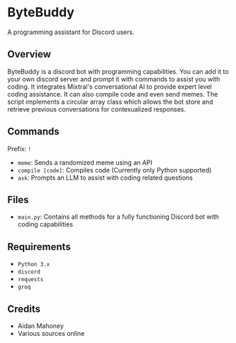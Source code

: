 # ByteBuddy
A programming assistant for Discord users.
## Overview
ByteBuddy is a discord bot with programming capabilities. You can add it to your own discord server and prompt it with commands to assist you with coding. It integrates Mixtral's conversational AI to provide expert level coding assistance. It can also compile code and even send memes. The script implements a circular array class which allows the bot store and retrieve previous conversations for contexualized responses.
## Commands
Prefix: `!`
- `meme`: Sends a randomized meme using an API
- `compile [code]`: Compiles code (Currently only Python supported)
- `ask`: Prompts an LLM to assist with coding related questions
## Files
- `main.py`: Contains all methods for a fully functioning Discord bot with coding capabilities
## Requirements
- `Python 3.x`
- `discord`
- `requests`
- `groq`
## Credits
- Aidan Mahoney
- Various sources online
